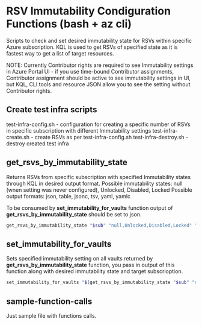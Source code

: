 # RSV Immutability Condiguration Functions (bash + az cli)

Scripts to check and set desired immutability state for RSVs within specific Azure subscription.
KQL is used to get RSVs of specified state as it is fastest way to get a list of target resources.

NOTE: Currently Contributor rights are required to see Immutability settings in Azure Portal UI - if you use time-bound Contributor assignments, Contributor assignment should be active to see immutability settings in UI, but KQL, CLI tools and resource JSON allow you to see the setting without Contributor rights.

## Create test infra scripts

test-infra-config.sh  - configuration for creating a specific number of RSVs in specific subscription with different Immutability settings
test-infra-create.sh  - create RSVs as per test-infra-config.sh
test-infra-destroy.sh - destroy created test infra

## get_rsvs_by_immutability_state

Returns RSVs from specific subscription with specified Immutability states through KQL in desired output format.
Possible immutability states: null (wnen setting was never configured), Unlocked, Disabled, Locked
Possible output formats: json, table, jsonc, tsv, yaml, yamlc

To be consumed by **set_immutability_for_vaults** function output of **get_rsvs_by_immutability_state** should be set to json.

```Bash
get_rsvs_by_immutability_state "$sub" "null,Unlocked,Disabled,Locked" "json"
```

## set_immutability_for_vaults

Sets specified immutability setting on all vaults returned by **get_rsvs_by_immutability_state** function, you pass in output of this function along with desired immutability state and target subscrioption.

```Bash
set_immutability_for_vaults "$(get_rsvs_by_immutability_state "$sub" "null,Disabled" json)" "Unlocked" "$sub"
```

## sample-function-calls

Just sample file with functions calls.
